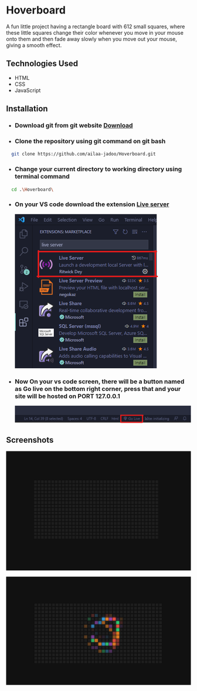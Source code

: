 
# Hoverboard

A fun little project having a rectangle board with 612 small squares, where these little squares change their color whenever you move in your mouse onto them and then fade away slowly when you move out your mouse, giving a smooth effect.
## Technologies Used

- HTML
- CSS
- JavaScript


## Installation


- ### Download git from git website [Download](https://git-scm.com/downloads)

- ### Clone the repository using git command on git bash

```bash
  git clone https://github.com/ailaa-jadoo/Hoverboard.git
```

- ### Change your current directory to working directory using terminal command

``` bash
  cd .\Hoverboard\
```

- ### On your VS code download the extension [Live server](https://marketplace.visualstudio.com/items?itemName=ritwickdey.LiveServer)

  ![App Screenshot](https://github.com/ailaa-jadoo/Hoverboard/blob/main/live%20server.png?raw=true)

- ### Now On your vs code screen, there will be a button named as Go live on the bottom right corner, press that and your site will be hosted on PORT 127.0.0.1 

   ![App Screenshot](https://github.com/ailaa-jadoo/Hoverboard/blob/main/go%20live.png?raw=true)


## Screenshots

![App Screenshot](https://github.com/ailaa-jadoo/Hoverboard/blob/main/SS-Hoverboard/hover1.png?raw=true)

![App Screenshot](https://github.com/ailaa-jadoo/Hoverboard/blob/main/SS-Hoverboard/hover2.png?raw=true)
